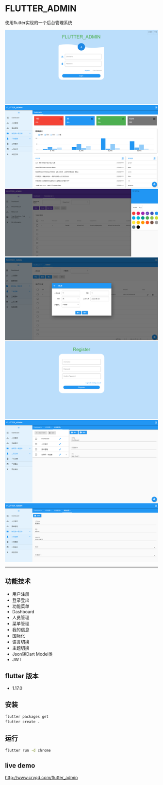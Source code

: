# FLUTTER_ADMIN

使用flutter实现的一个后台管理系统

![image](https://raw.githubusercontent.com/cairuoyu/screenshots/master/flutter_admin_login.png)
![image](https://raw.githubusercontent.com/cairuoyu/screenshots/master/flutter_admin_dashboard.png)
![image](https://raw.githubusercontent.com/cairuoyu/screenshots/master/flutter_admin_setting.png)
![image](https://raw.githubusercontent.com/cairuoyu/screenshots/master/flutter_admin_personEdit.png)
![image](https://raw.githubusercontent.com/cairuoyu/screenshots/master/flutter_admin_regist.png)
![image](https://raw.githubusercontent.com/cairuoyu/screenshots/master/flutter_admin_menu.png)
![image](https://raw.githubusercontent.com/cairuoyu/screenshots/master/flutter_admin_userInfo.png)

---
## 功能技术
* 用户注册
* 登录登出
* 功能菜单
* Dashboard
* 人员管理
* 菜单管理
* 我的信息
* 国际化
* 语言切换
* 主题切换
* Json转Dart Model类
* JWT

## flutter 版本
* 1.17.0

## 安装
```bash
flutter packages get
flutter create .
```

## 运行
```bash
flutter run -d chrome
```

## live demo
http://www.cryqd.com/flutter_admin
